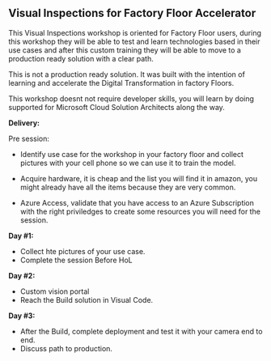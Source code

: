 ## **Visual Inspections for Factory Floor Accelerator**

This Visual Inspections workshop is oriented for Factory Floor users, during this workshop they will be able to test and learn technologies based in their use cases and after this custom training they will be able to move to a production ready solution with a clear path. 

This is not a production ready solution. It was built with the intention of learning and accelerate the Digital Transformation in factory Floors. 


This workshop doesnt not require developer skills, you will learn by doing supported for Microsoft Cloud Solution Architects along the way. 


**Delivery:**

Pre session:

- Identify use case for the workshop in your factory floor and collect pictures with your cell phone so we can use it to train the model.

- Acquire hardware, it is cheap and the list you will find it in amazon, you might already have all the items because they are very common.

- Azure Access, validate that you have access to an Azure Subscription with the right priviledges to create some resources you will need for the session.

**Day #1:**
- Collect hte pictures of your use case.
- Complete the session Before HoL


**Day #2:**
- Custom vision portal
- Reach the Build solution in Visual Code.

**Day #3:**
- After the Build, complete deployment and test it with your camera end to end.
- Discuss path to production.


